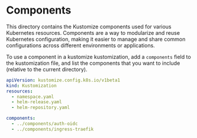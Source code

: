 # Components

This directory contains the Kustomize components used for various Kubernetes resources. Components are a way to modularize and reuse Kubernetes configuration, making it easier to manage and share common configurations across different environments or applications.

To use a component in a kustomize kustomization, add a `components` field to the kustomization file, and list the components that you want to include (relative to the current directory).

```yaml
apiVersion: kustomize.config.k8s.io/v1beta1
kind: Kustomization
resources:
  - namespace.yaml
  - helm-release.yaml
  - helm-repository.yaml

components:
  - ../components/auth-oidc
  - ../components/ingress-traefik
```
